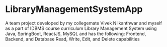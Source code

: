 # LibraryManagementSystemApp
A team project developed by my collegemate Vivek Nilkanthwar and myself as a part of IDBMS course curriculum
Library Management System using Java, SpringBoot, ReactJS, MySQL and has the following:  Frontend, Backend, and Database Read, Write, Edit, and Delete capabilities

